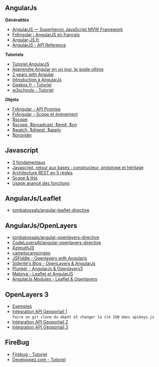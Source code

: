 AngularJs
---------
**Généralités**
- [AngularJS — Superheroic JavaScript MVW Framework](https://angularjs.org/)
- [FrAngular : AngularJS en français](http://www.frangular.com/)
- [Angular-JS.fr](http://www.angular-js.fr/)
- [AngularJS - API Reference](https://docs.angularjs.org/api)

**Tutoriels**
- [Tutoriel AngularJS](http://www.tutoriel-angularjs.fr/)
- [Apprendre Angular en un jour, le guide ultime](http://www.tinci.fr/blog/apprendre-angular-en-un-jour-le-guide-ultime/)
- [2 years with Angular](http://www.fse.guru/2-years-with-angular)
- [Introduction à AngularJs](http://makina-corpus.com/blog/metier/2014/introduction-angularjs)
- [Geekos.fr - Tutoriel](http://geekos.fr/11/2012/framework-javascript-angularjs/)
- [w3schools - Tutoriel](http://www.w3schools.com/angular/default.asp)

**Objets**
- [FrAngular - API Promise](http://www.frangular.com/2012/12/api-promise-angularjs.html#more)
- [FrAngular - Scope et évènement](http://www.frangular.com/2013/01/angularjs-scopes-et-evenements.html)
- [$scope](https://docs.angularjs.org/guide/scope)
- [$scope, $broadcast, $emit, $on](http://toddmotto.com/all-about-angulars-emit-broadcast-on-publish-subscribing/)
- [$watch, $digest, $apply](http://tutorials.jenkov.com/angularjs/watch-digest-apply.html)
- [$provider](https://docs.angularjs.org/guide/providers)

Javascript
----------
- [3 fondamentaux](http://braincracking.org/2011/11/16/javascript-3-fondamentaux/)
- [Javascript, retour aux bases : constructeur, prototype et héritage](http://blog.xebia.fr/2013/06/10/javascript-retour-aux-bases-constructeur-prototype-et-heritage/)
- [Architecture REST en 5 règles](http://blog.nicolashachet.com/niveaux/confirme/larchitecture-rest-expliquee-en-5-regles/)
- [Scope & this](http://javascriptplayground.com/blog/2012/04/javascript-variable-scope-this/)
- [Usage avancé des fonctions](http://braincracking.org/2011/11/17/usage-avance-des-fonctions-javascript/)

AngularJs/Leaflet
-----------------
- [tombatossals/angular-leaflet-directive](http://tombatossals.github.io/angular-leaflet-directive/#!/)

AngularJs/OpenLayers
-----------------
- [tombatossals/angular-openlayers-directive](https://github.com/tombatossals/angular-openlayers-directive)
- [CodeLoversAt/angular-openlayers-directive](https://github.com/CodeLoversAt/angular-openlayers-directive)
- [AzimuthJS](http://mpriour.github.io/azimuthjs/#)
- [camptocamp/ngeo](https://github.com/camptocamp/ngeo)
- [JSFiddle - Openlayers with Angularjs](http://jsfiddle.net/tianhai/R4W5R/)
- [Siderite's Blog - OpenLayers & AngularJs](http://siderite.blogspot.com/2013/10/openlayers-angularjs-add-features.html)
- [Plunker - AngularJs & Openlayers3](http://plnkr.co/edit/0tXsWS0DXtl37jV8GywI?p=preview)
- [Matsiya - Leaflet et AngularJS](http://www.matsiya.fr/leaflet-et-angularjs/)
- [AngularJs Modules - Leaflet & Openlayers](http://ngmodules.org/modules?query=leaflet)

OpenLayers 3
------------
- [Exemples](http://openlayers.org/en/master/examples/)
- [Intégration API Geoportail 1](https://github.com/Viglino/Geoportail-KISS)  
  `
  Faire un git clone du dépôt et changer la clé IGN dans apikeys.js
  `
- [Intégration API Geoportail 2](http://geopole.free.fr/?Geoportail-OL3)
- [Intégration API Geoportail 3](http://depot.ign.fr/geoportail/api/develop/tech-docs-js/examples/geoportalOL3.html)

FireBug
-------
- [Firebug - Tutoriel](http://openclassrooms.com/courses/firebug-une-merveille-de-plus-pour-firefox)
- [Developpez.com - Tutoriel](ftp://ftp-developpez.com/magazine/DevMag200906.pdf#page=8)
